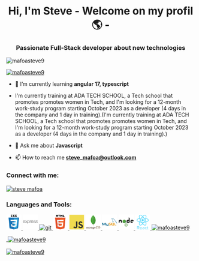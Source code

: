 <h1 align="center">Hi, I'm Steve - Welcome on my profil 🌎 - </h1>
<h3 align="center">Passionate Full-Stack developer about new technologies</h3>

<p align="left"> <img src="https://komarev.com/ghpvc/?username=mafoasteve9&label=Profile%20views&color=0e75b6&style=flat" alt="mafoasteve9" /> </p>

<p align="left"> <a href="https://github.com/ryo-ma/github-profile-trophy"><img src="https://github-profile-trophy.vercel.app/?username=mafoasteve9" alt="mafoasteve9" /></a> </p>

- 🌱 I’m currently learning **angular 17, typescript**

- I'm currently training at ADA TECH SCHOOL, a Tech school that promotes promotes women in Tech, and I'm looking for a 12-month work-study program starting October 2023 as a developer (4 days in the company and 1 day in training).(I'm currently training at ADA TECH SCHOOL, a Tech school that promotes promotes women in Tech, and I'm looking for a 12-month work-study program starting October 2023 as a developer (4 days in the company and 1 day in training).)

- 💬 Ask me about **Javascript**

- 📫 How to reach me **steve_mafoa@outlook.com**


<h3 align="left">Connect with me:</h3>
<p align="left">
<a href="https://linkedin.com/in/steve mafoa" target="blank"><img align="center" src="https://raw.githubusercontent.com/rahuldkjain/github-profile-readme-generator/master/src/images/icons/Social/linked-in-alt.svg" alt="steve mafoa" height="30" width="40" /></a>
</p>

<h3 align="left">Languages and Tools:</h3>
<p align="left"> <a href="https://www.w3schools.com/css/" target="_blank" rel="noreferrer"> <img src="https://raw.githubusercontent.com/devicons/devicon/master/icons/css3/css3-original-wordmark.svg" alt="css3" width="40" height="40"/> </a> <a href="https://expressjs.com" target="_blank" rel="noreferrer"> <img src="https://raw.githubusercontent.com/devicons/devicon/master/icons/express/express-original-wordmark.svg" alt="express" width="40" height="40"/> </a> <a href="https://git-scm.com/" target="_blank" rel="noreferrer"> <img src="https://www.vectorlogo.zone/logos/git-scm/git-scm-icon.svg" alt="git" width="40" height="40"/> </a> <a href="https://www.w3.org/html/" target="_blank" rel="noreferrer"> <img src="https://raw.githubusercontent.com/devicons/devicon/master/icons/html5/html5-original-wordmark.svg" alt="html5" width="40" height="40"/> </a> <a href="https://developer.mozilla.org/en-US/docs/Web/JavaScript" target="_blank" rel="noreferrer"> <img src="https://raw.githubusercontent.com/devicons/devicon/master/icons/javascript/javascript-original.svg" alt="javascript" width="40" height="40"/> </a> <a href="https://www.linux.org/" target="_blank" rel="noreferrer"> <img src="https://raw.githubusercontent.com/devicons/devicon/master/icons/mongodb/mongodb-original-wordmark.svg" alt="mongodb" width="40" height="40"/> </a> <a href="https://www.mysql.com/" target="_blank" rel="noreferrer"> <img src="https://raw.githubusercontent.com/devicons/devicon/master/icons/mysql/mysql-original-wordmark.svg" alt="mysql" width="40" height="40"/> </a> <a href="https://nodejs.org" target="_blank" rel="noreferrer"> <img src="https://raw.githubusercontent.com/devicons/devicon/master/icons/nodejs/nodejs-original-wordmark.svg" alt="nodejs" width="40" height="40"/> </a> <a href="https://www.php.net" target="_blank" rel="noreferrer"> <img src="https://raw.githubusercontent.com/devicons/devicon/master/icons/react/react-original-wordmark.svg" alt="react" width="40" height="40"/> </a> <a href="https://reactnative.dev/" target="_blank" rel="noreferrer"> <img src="https://reactnative.dev/img/header_logo.svg
<p><img align="left" src="https://github-readme-stats.vercel.app/api/top-langs?username=mafoasteve9&show_icons=true&locale=en&layout=compact" alt="mafoasteve9" /></p>

<p>&nbsp;<img align="center" src="https://github-readme-stats.vercel.app/api?username=mafoasteve9&show_icons=true&locale=en" alt="mafoasteve9" /></p>

<p><img align="center" src="https://github-readme-streak-stats.herokuapp.com/?user=mafoasteve9&" alt="mafoasteve9" /></p>
